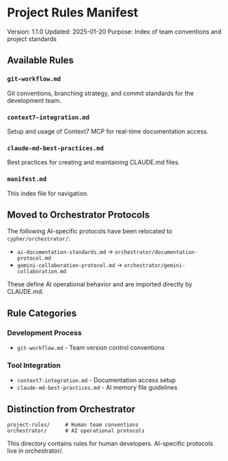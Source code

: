 # Project Rules Manifest

Version: 1.1.0
Updated: 2025-01-20
Purpose: Index of team conventions and project standards

## Available Rules

### `git-workflow.md`
Git conventions, branching strategy, and commit standards for the development team.

### `context7-integration.md`
Setup and usage of Context7 MCP for real-time documentation access.

### `claude-md-best-practices.md`
Best practices for creating and maintaining CLAUDE.md files.

### `manifest.md`
This index file for navigation.

## Moved to Orchestrator Protocols

The following AI-specific protocols have been relocated to `cypher/orchestrator/`:
- `ai-documentation-standards.md` → `orchestrator/documentation-protocol.md`
- `gemini-collaboration-protocol.md` → `orchestrator/gemini-collaboration.md`

These define AI operational behavior and are imported directly by CLAUDE.md.

## Rule Categories

### Development Process
- `git-workflow.md` - Team version control conventions

### Tool Integration
- `context7-integration.md` - Documentation access setup
- `claude-md-best-practices.md` - AI memory file guidelines

## Distinction from Orchestrator

```
project-rules/     # Human team conventions
orchestrator/      # AI operational protocols
```

This directory contains rules for human developers. AI-specific protocols live in orchestrator/.